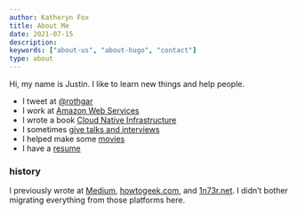 ```yaml
---
author: Katheryn Fox
title: About Me
date: 2021-07-15
description:
keywords: ["about-us", "about-hugo", "contact"]
type: about
---
```


Hi, my name is Justin. I like to learn new things and help people.

- I tweet at [@rothgar](https://twitter.com/rothgar)
- I work at [Amazon Web Services](http://aws.amazon.com/)
- I wrote a book [Cloud Native Infrastructure](https://cnibook.info/)
- I sometimes [give talks and interviews](https://github.com/rothgar/me/blob/master/SPEAKING.md)
- I helped make some [movies](https://www.imdb.com/name/nm7463292)
- I have a [resume](https://justingarrison.com/resume.html)

### history

I previously wrote at [Medium](https://medium.com/@rothgar), [howtogeek.com](https://www.howtogeek.com/author/rothgar/), and [1n73r.net](https://web.archive.org/web/20170701000000*/1n73r.net). I didn’t bother migrating everything from those platforms here.
